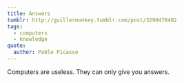```yaml
---
title: Answers
tumblr: http://guillermonkey.tumblr.com/post/3290478402
tags:
  - computers
  - knowledge
quote:
  author: Pablo Picasso
---
```


Computers are useless. They can only give you answers.

